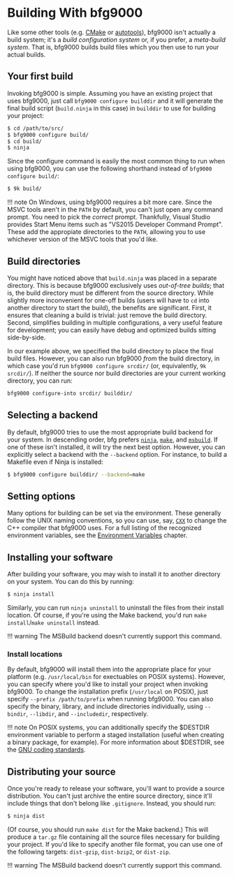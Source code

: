 # Building With bfg9000

Like some other tools (e.g. [CMake][cmake] or [autotools][autotools]), bfg9000
isn't actually a build system; it's a *build configuration system* or, if you
prefer, a *meta-build system*. That is, bfg9000 builds build files which you
then use to run your actual builds.

## Your first build

Invoking bfg9000 is simple. Assuming you have an existing project that uses
bfg9000, just call `bfg9000 configure builddir` and it will generate the final
build script (`build.ninja` in this case) in `builddir` to use for
building your project:

```sh
$ cd /path/to/src/
$ bfg9000 configure build/
$ cd build/
$ ninja
```

Since the configure command is easily the most common thing to run when using
bfg9000, you can use the following shorthand instead of
`bfg9000 configure build/`:

```sh
$ 9k build/
```

!!! note
    On Windows, using bfg9000 requires a bit more care. Since the MSVC tools
    aren't in the `PATH` by default, you can't just open any command prompt.
    You need to pick the *correct* prompt. Thankfully, Visual Studio provides
    Start Menu items such as "VS2015 Developer Command Prompt". These add the
    appropiate directories to the `PATH`, allowing you to use whichever version
    of the MSVC tools that you'd like.

## Build directories

You might have noticed above that `build.ninja` was placed in a separate
directory. This is because bfg9000 exclusively uses *out-of-tree builds*; that
is, the build directory must be different from the source directory. While
slightly more inconvenient for one-off builds (users will have to `cd` into
another directory to start the build), the benefits are significant. First, it
ensures that cleaning a build is trivial: just remove the build directory.
Second, simplifies building in multiple configurations, a very useful feature
for development; you can easily have debug and optimized builds sitting
side-by-side.

In our example above, we specified the build directory to place the final build
files. However, you can also run bfg9000 *from* the build directory, in which
case you'd run `bfg9000 configure srcdir/` (or, equivalently, `9k srcdir/`). If
neither the source nor build directories are your current working directory, you
can run:

```sh
bfg9000 configure-into srcdir/ builddir/
```

## Selecting a backend

By default, bfg9000 tries to use the most appropriate build backend for your
system. In descending order, bfg prefers [`ninja`][ninja], [`make`][make], and
[`msbuild`][msbuild]. If one of these isn't installed, it will try the next best
option. However, you can explicitly select a backend with the `--backend`
option. For instance, to build a Makefile even if Ninja is installed:

```sh
$ bfg9000 configure builddir/ --backend=make
```

## Setting options

Many options for building can be set via the environment. These generally follow
the UNIX naming conventions, so you can use, say,
[`CXX`](environment-vars.md#cxx) to change the C++ compiler that bfg9000 uses.
For a full listing of the recognized environment variables, see the [Environment
Variables](environment-vars.md) chapter.

## Installing your software

After building your software, you may wish to install it to another directory on
your system. You can do this by running:

```sh
$ ninja install
```

Similarly, you can run `ninja uninstall` to uninstall the files from their
install location. Of course, if you're using the Make backend, you'd run
`make install`/`make uninstall` instead.

!!! warning
    The MSBuild backend doesn't currently support this command.

### Install locations

By default, bfg9000 will install them into the appropriate place for your
platform (e.g. `/usr/local/bin` for exectuables on POSIX systems).  However, you
can specify where you'd like to install your project when invoking bfg9000. To
change the installation prefix (`/usr/local` on POSIX), just specify `--prefix
/path/to/prefix` when running bfg9000. You can also specify the binary, library,
and include directories individually, using `--bindir`, `--libdir`, and
`--includedir`, respectively.

!!! note
    On POSIX systems, you can additionally specify the $DESTDIR environment
    variable to perform a staged installation (useful when creating a binary
    package, for example). For more information about $DESTDIR, see the [GNU
    coding standards][destdir].

## Distributing your source

Once you're ready to release your software, you'll want to provide a source
distribution. You can't just archive the entire source directory, since it'll
include things that don't belong like `.gitignore`. Instead, you should run:

```sh
$ ninja dist
```

(Of course, you should run `make dist` for the Make backend.) This will produce
a `tar.gz` file containing all the source files necessary for building your
project. If you'd like to specify another file format, you can use one of the
following targets: `dist-gzip`, `dist-bzip2`, or `dist-zip`.

!!! warning
    The MSBuild backend doesn't currently support this command.

[cmake]: https://www.cmake.org/
[autotools]: https://www.gnu.org/software/automake/
[ninja]: https://ninja-build.org/
[make]: https://www.gnu.org/software/make/
[msbuild]: https://msdn.microsoft.com/en-us/library/dd393574(v=vs.120).aspx
[destdir]: https://www.gnu.org/prep/standards/html_node/DESTDIR.html
